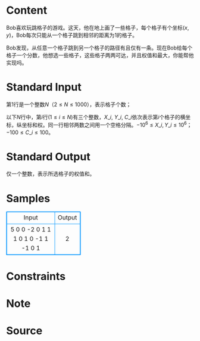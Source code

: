 
# Content

Bob喜欢玩跳格子的游戏。这天，他在地上画了一些格子，每个格子有个坐标$(x,y)$，Bob每次只能从一个格子跳到相邻的距离为$1$的格子。

Bob发现，从任意一个格子跳到另一个格子的路径有且仅有一条。现在Bob给每个格子一个分数，他想选一些格子，这些格子两两可达，并且权值和最大，你能帮他实现吗。

# Standard Input

第$1$行是一个整数$N$（$2 \leq N \leq 1000$），表示格子个数；

以下$N$行中，第$i$行($1 \leq i \leq N$)有三个整数，$X\_i$, $Y\_i$, $C\_i$依次表示第$i$个格子的横坐标，纵坐标和权。同一行相邻两数之间用一个空格分隔。$-10^6 \leq X\_i, Y\_i \leq 10^6$；$-100 \leq C\_i \leq 100$。

# Standard Output

仅一个整数，表示所选格子的权值和。

# Samples

<style>
        table,table tr th, table tr td { border:1px solid #0094ff; }
        table { width: 200px; min-height: 25px; line-height: 25px; text-align: center; border-collapse: collapse;}   
    </style>
<table>
	<tr>
		<td>Input</td>
		<td>Output</td>
	</tr>
<tr><td>5
0 0 -2
0 1 1
1 0 1
0 -1 1
-1 0 1</td><td>2</td></tr></table>


# Constraints



# Note



# Source


